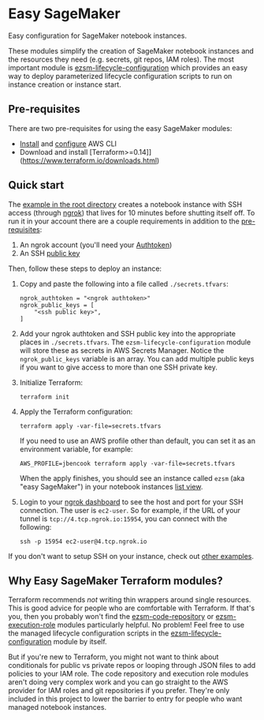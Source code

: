 # Easy SageMaker

Easy configuration for SageMaker notebook instances.

These modules simplify the creation of SageMaker notebook instances and the resources they need (e.g. secrets, git repos, IAM roles). The most important module is [ezsm-lifecycle-configuration](./modules/ezsm-lifecycle-configuration/) which provides an easy way to deploy parameterized lifecycle configuration scripts to run on instance creation or instance start.

## Pre-requisites

There are two pre-requisites for using the easy SageMaker modules:

* [Install](https://docs.aws.amazon.com/cli/latest/userguide/install-cliv2.html) and [configure](https://docs.aws.amazon.com/cli/latest/userguide/cli-configure-quickstart.html) AWS CLI
* Download and install [Terraform>=0.14]](https://www.terraform.io/downloads.html)

## Quick start

The [example in the root directory](./main.tf) creates a notebook instance with SSH access (through [ngrok](https://ngrok.com/)) that lives for 10 minutes before shutting itself off. To run it in your account there are a couple requirements in addition to the [pre-requisites](#pre-requisites):

1. An ngrok account (you'll need your [Authtoken](https://dashboard.ngrok.com/auth/your-authtoken))
2. An SSH [public key](https://www.digitalocean.com/community/tutorials/how-to-set-up-ssh-keys-2)

Then, follow these steps to deploy an instance:

1. Copy and paste the following into a file called `./secrets.tfvars`:

    ```
    ngrok_authtoken = "<ngrok authtoken>"
    ngrok_public_keys = [
        "<ssh public key>",
    ]
    ```
2. Add your ngrok authtoken and SSH public key into the appropriate places in `./secrets.tfvars`. The `ezsm-lifecycle-configuration` module  will store these as secrets in AWS Secrets Manager. Notice the `ngrok_public_keys` variable is an array. You can add multiple public keys if you want to give access to more than one SSH private key.
3. Initialize Terraform:

    ```
    terraform init
    ```
4. Apply the Terraform configuration:

    ```
    terraform apply -var-file=secrets.tfvars
    ```

    If you need to use an AWS profile other than default, you can set it as an environment variable, for example:

    ```
    AWS_PROFILE=jbencook terraform apply -var-file=secrets.tfvars
    ```

    When the apply finishes, you should see an instance called `ezsm` (aka "easy SageMaker") in your notebook instances [list view](https://console.aws.amazon.com/sagemaker/home#/notebook-instances).
5. Login to your [ngrok dashboard](https://dashboard.ngrok.com/status/tunnels) to see the host and port for your SSH connection. The user is `ec2-user`. So for example, if the URL of your tunnel is `tcp://4.tcp.ngrok.io:15954`, you can connect with the following:

    ```
    ssh -p 15954 ec2-user@4.tcp.ngrok.io
    ```

If you don't want to setup SSH on your instance, check out [other examples](./examples/).

## Why Easy SageMaker Terraform modules?

Terraform recommends _not_ writing thin wrappers around single resources. This is good advice for people who are comfortable with Terraform. If that's you, then you probably won't find the [ezsm-code-repository](./modules/ezsm-code-repository/) or [ezsm-execution-role](./modules/ezsm-ezsm-execution-role/) modules particularly helpful. No problem! Feel free to use the managed lifecycle configuration scripts in the [ezsm-lifecycle-configuration](./modules/ezsm-lifecycle-configuration/) module by itself.

But if you're new to Terraform, you might not want to think about conditionals for public vs private repos or looping through JSON files to add policies to your IAM role. The code repository and execution role modules aren't doing very complex work and you can go straight to the AWS provider for IAM roles and git repositories if you prefer. They're only included in this project to lower the barrier to entry for people who want managed notebook instances.

